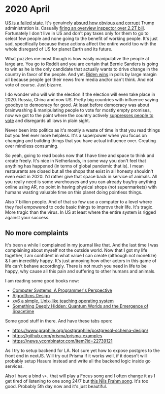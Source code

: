# 2020 April

[US is a failed state](https://www.reddit.com/r/bestof/comments/fx03ri/upm_me_all_dogs_lays_out_the_trump/). It's genuinely [absurd how obvious and corrupt](https://www.reddit.com/r/politics/comments/fumh2n/megathread_president_donald_trump_fires/?sort=top) Trump administration is. Casually [firing an overview inspector over 2.2T bill](https://www.reddit.com/r/politics/comments/fwp42m/megathread_president_donald_trump_removes/). Fortunately I don't live in US and don't pay taxes only for them to go to select few people and none going to the benefit of working people. It's just sad, specifically because these actions affect the entire world too with the whole disregard of US for planet Earth and its future.

What puzzles me most though is how easily manipulative the people at large are. You go to Reddit and you are certain that Bernie Sanders is going to win as he is the only candidate that actually wants to drive change in the country in favor of the people. And yet. [Biden wins](https://www.reddit.com/r/politics/comments/fx8hga/megathread_bernie_sanders_ends_2020_democratic/?sort=top) in polls by large margin all because people get their news from media and/or can't think. And not vote of course. Just bizarre.

I do wonder who will win the election if the election will even take place in 2020. Russia, China and now US. Pretty big countries with influence saying goodbye to democracy for good. At least before democracy was about brainwashing & manipulating people to vote for mostly empty promises, now we got to the point where the country actively [suppresses people to vote](https://www.reddit.com/r/pics/comments/fwr2vl/voting_in_wisconsin_during_a_pandemic/) and disregards all laws in plain sight.

Never been into politics as it's mostly a waste of time in that you read things but you feel ever more helpless. It's a superpower when you focus on changing and building things that you have actual influence over. Creating over mindless consuming.

So yeah, going to read books now that I have time and space to think and create freely. It's nice in Netherlands, in some way you don't feel that anything has happened (in terms of global pandemic that is). I mean restaurants are closed but all the shops that exist in all honesty shouldn't even exist in 2020. I'd rather give that space back in service of animals. All you really need is some warehouses and you can already buy/try anything online using AR, no point in having physical shops (not supermarkets) with humans wasting valuable time on this planet doing pointless things.

Also 7 billion people. And of that so few use a computer to a level where they feel empowered to code basic things to improve their life. It's tragic. More tragic than the virus. In US at least where the entire system is rigged against your success.

## No more complaints

It's been a while I complained in my journal like that. And the last time I was complaining about myself not the outside world. Now that I got my life together, I am confident in what value I can create (although not monetize) & I am incredibly happy. It's just annoying how other actors in this game of life can't behave accordingly. There is not much you need in life to be happy, why cause all this pain and suffering to other humans and animals.

I am reading some good books now:

- [Computer Systems: A Programmer's Perspective](https://www.goodreads.com/book/show/829182.Computer_Systems)
- [Algorithms Design](https://www.goodreads.com/book/show/145055.Algorithm_Design)
- [xv6 a simple, Unix-like teaching operating system](https://www.goodreads.com/book/show/28241422-xv6-a-simple-unix-like-teaching-operating-system)
- [Something Deeply Hidden: Quantum Worlds and the Emergence of Spacetime](https://www.goodreads.com/book/show/44065062-something-deeply-hidden)

Some good stuff in there. And have these tabs open:

- https://www.graphile.org/postgraphile/postgresql-schema-design/
- https://github.com/prisma/prisma-examples
- https://news.ycombinator.com/item?id=22739121

As I try to setup backend for LA. Not sure yet how to expose postgres to the front end in nextJS. Will try out Prisma if it works well, if it doesn't will probably setup Hasura instead and write all the backend logic inside go services.

Also I have a bind `v+.` that will play a Focus song and I often change it as I get tired of listening to one song 24/7 but [this Nils Frahm song](https://open.spotify.com/track/1LjaunC39SgsMZEln8EpDj?si=GlXYSpsATuedi5NLvnK3gw). It's too good. Probably 5th day now and it's just beautiful.
